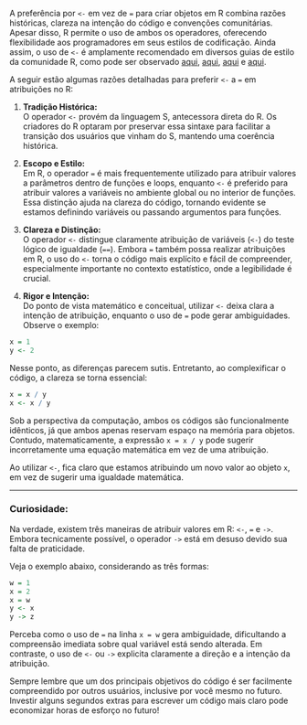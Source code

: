 A preferência por `<-` em vez de `=` para criar objetos em R combina razões históricas, clareza na intenção do código e convenções comunitárias. Apesar disso, R permite o uso de ambos os operadores, oferecendo flexibilidade aos programadores em seus estilos de codificação. Ainda assim, o uso de `<-` é amplamente recomendado em diversos guias de estilo da comunidade R, como pode ser observado [aqui](http://adv-r.had.co.nz/Style.html), [aqui](https://google.github.io/styleguide/Rguide.html), [aqui](https://style.tidyverse.org/) e [aqui](https://jef.works/R-style-guide/).

A seguir estão algumas razões detalhadas para preferir `<-` a `=` em atribuições no R:

1. **Tradição Histórica:**  
   O operador `<-` provém da linguagem S, antecessora direta do R. Os criadores do R optaram por preservar essa sintaxe para facilitar a transição dos usuários que vinham do S, mantendo uma coerência histórica.

2. **Escopo e Estilo:**  
   Em R, o operador `=` é mais frequentemente utilizado para atribuir valores a parâmetros dentro de funções e loops, enquanto `<-` é preferido para atribuir valores a variáveis no ambiente global ou no interior de funções. Essa distinção ajuda na clareza do código, tornando evidente se estamos definindo variáveis ou passando argumentos para funções.

3. **Clareza e Distinção:**  
   O operador `<-` distingue claramente atribuição de variáveis (`<-`) do teste lógico de igualdade (`==`). Embora `=` também possa realizar atribuições em R, o uso do `<-` torna o código mais explícito e fácil de compreender, especialmente importante no contexto estatístico, onde a legibilidade é crucial.

4. **Rigor e Intenção:**  
   Do ponto de vista matemático e conceitual, utilizar `<-` deixa clara a intenção de atribuição, enquanto o uso de `=` pode gerar ambiguidades. Observe o exemplo:

```r
x = 1
y <- 2
```

Nesse ponto, as diferenças parecem sutis. Entretanto, ao complexificar o código, a clareza se torna essencial:

```r
x = x / y
x <- x / y
```

Sob a perspectiva da computação, ambos os códigos são funcionalmente idênticos, já que ambos apenas reservam espaço na memória para objetos. Contudo, matematicamente, a expressão `x = x / y` pode sugerir incorretamente uma equação matemática em vez de uma atribuição.

Ao utilizar `<-`, fica claro que estamos atribuindo um novo valor ao objeto `x`, em vez de sugerir uma igualdade matemática.

---

### Curiosidade:

Na verdade, existem três maneiras de atribuir valores em R: `<-`, `=` e `->`. Embora tecnicamente possível, o operador `->` está em desuso devido sua falta de praticidade.

Veja o exemplo abaixo, considerando as três formas:

```r
w = 1
x = 2
x = w
y <- x
y -> z
```

Perceba como o uso de `=` na linha `x = w` gera ambiguidade, dificultando a compreensão imediata sobre qual variável está sendo alterada. Em contraste, o uso de `<-` ou `->` explicita claramente a direção e a intenção da atribuição.

Sempre lembre que um dos principais objetivos do código é ser facilmente compreendido por outros usuários, inclusive por você mesmo no futuro. Investir alguns segundos extras para escrever um código mais claro pode economizar horas de esforço no futuro!